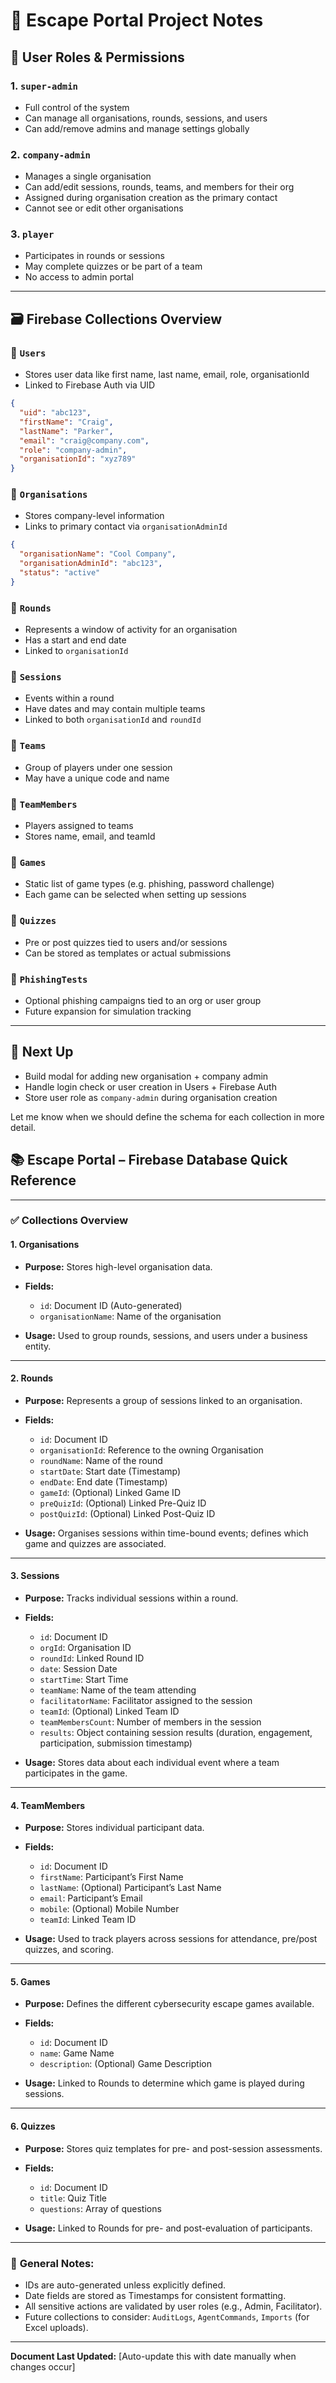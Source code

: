 # 🧠 Escape Portal Project Notes

## 🔐 User Roles & Permissions

### 1. `super-admin`
- Full control of the system
- Can manage all organisations, rounds, sessions, and users
- Can add/remove admins and manage settings globally

### 2. `company-admin`
- Manages a single organisation
- Can add/edit sessions, rounds, teams, and members for their org
- Assigned during organisation creation as the primary contact
- Cannot see or edit other organisations

### 3. `player`
- Participates in rounds or sessions
- May complete quizzes or be part of a team
- No access to admin portal

---

## 🗃️ Firebase Collections Overview

### 🔸 `Users`
- Stores user data like first name, last name, email, role, organisationId
- Linked to Firebase Auth via UID

```json
{
  "uid": "abc123",
  "firstName": "Craig",
  "lastName": "Parker",
  "email": "craig@company.com",
  "role": "company-admin",
  "organisationId": "xyz789"
}
```

### 🔸 `Organisations`
- Stores company-level information
- Links to primary contact via `organisationAdminId`

```json
{
  "organisationName": "Cool Company",
  "organisationAdminId": "abc123",
  "status": "active"
}
```

### 🔸 `Rounds`
- Represents a window of activity for an organisation
- Has a start and end date
- Linked to `organisationId`

### 🔸 `Sessions`
- Events within a round
- Have dates and may contain multiple teams
- Linked to both `organisationId` and `roundId`

### 🔸 `Teams`
- Group of players under one session
- May have a unique code and name

### 🔸 `TeamMembers`
- Players assigned to teams
- Stores name, email, and teamId

### 🔸 `Games`
- Static list of game types (e.g. phishing, password challenge)
- Each game can be selected when setting up sessions

### 🔸 `Quizzes`
- Pre or post quizzes tied to users and/or sessions
- Can be stored as templates or actual submissions

### 🔸 `PhishingTests`
- Optional phishing campaigns tied to an org or user group
- Future expansion for simulation tracking

---

## 📌 Next Up
- Build modal for adding new organisation + company admin
- Handle login check or user creation in Users + Firebase Auth
- Store user role as `company-admin` during organisation creation

Let me know when we should define the schema for each collection in more detail.


## 📚 Escape Portal – Firebase Database Quick Reference

---

### ✅ **Collections Overview**

#### 1. **Organisations**

* **Purpose:** Stores high-level organisation data.
* **Fields:**

  * `id`: Document ID (Auto-generated)
  * `organisationName`: Name of the organisation
* **Usage:** Used to group rounds, sessions, and users under a business entity.

---

#### 2. **Rounds**

* **Purpose:** Represents a group of sessions linked to an organisation.
* **Fields:**

  * `id`: Document ID
  * `organisationId`: Reference to the owning Organisation
  * `roundName`: Name of the round
  * `startDate`: Start date (Timestamp)
  * `endDate`: End date (Timestamp)
  * `gameId`: (Optional) Linked Game ID
  * `preQuizId`: (Optional) Linked Pre-Quiz ID
  * `postQuizId`: (Optional) Linked Post-Quiz ID
* **Usage:** Organises sessions within time-bound events; defines which game and quizzes are associated.

---

#### 3. **Sessions**

* **Purpose:** Tracks individual sessions within a round.
* **Fields:**

  * `id`: Document ID
  * `orgId`: Organisation ID
  * `roundId`: Linked Round ID
  * `date`: Session Date
  * `startTime`: Start Time
  * `teamName`: Name of the team attending
  * `facilitatorName`: Facilitator assigned to the session
  * `teamId`: (Optional) Linked Team ID
  * `teamMembersCount`: Number of members in the session
  * `results`: Object containing session results (duration, engagement, participation, submission timestamp)
* **Usage:** Stores data about each individual event where a team participates in the game.

---

#### 4. **TeamMembers**

* **Purpose:** Stores individual participant data.
* **Fields:**

  * `id`: Document ID
  * `firstName`: Participant’s First Name
  * `lastName`: (Optional) Participant’s Last Name
  * `email`: Participant’s Email
  * `mobile`: (Optional) Mobile Number
  * `teamId`: Linked Team ID
* **Usage:** Used to track players across sessions for attendance, pre/post quizzes, and scoring.

---

#### 5. **Games**

* **Purpose:** Defines the different cybersecurity escape games available.
* **Fields:**

  * `id`: Document ID
  * `name`: Game Name
  * `description`: (Optional) Game Description
* **Usage:** Linked to Rounds to determine which game is played during sessions.

---

#### 6. **Quizzes**

* **Purpose:** Stores quiz templates for pre- and post-session assessments.
* **Fields:**

  * `id`: Document ID
  * `title`: Quiz Title
  * `questions`: Array of questions
* **Usage:** Linked to Rounds for pre- and post-evaluation of participants.

---

### 📌 **General Notes:**

* IDs are auto-generated unless explicitly defined.
* Date fields are stored as Timestamps for consistent formatting.
* All sensitive actions are validated by user roles (e.g., Admin, Facilitator).
* Future collections to consider: `AuditLogs`, `AgentCommands`, `Imports` (for Excel uploads).

---

**Document Last Updated:** \[Auto-update this with date manually when changes occur]


